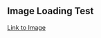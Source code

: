 ## Image Loading Test

[Link to Image](https://theoneandonlystack.github.io/Vu_Stack_ART2210//Classwork/LoadImageTest/p5/LoadImage.html)